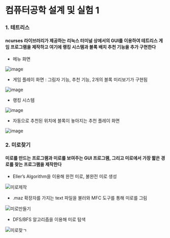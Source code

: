 # 컴퓨터공학 설계 및 실험 1

### 1. 테트리스
#### ncurses 라이브러리가 제공하는 리눅스 터미널 상에서의 GUI를 이용하여 테트리스 게임 프로그램을 제작하고 여기에 랭킹 시스템과 블록 배치 추천 기능을 추가 구현한다
- 메뉴 화면

![image](https://user-images.githubusercontent.com/60068586/115950173-b2a4b600-a514-11eb-833b-97e2cfbe1a10.png)

- 게임 플레이 화면 : 그림자 기능, 추천 기능, 2개의 블록 미리보기가 구현됨

![image](https://user-images.githubusercontent.com/60068586/115950191-d23bde80-a514-11eb-9d2e-fe1cb63ad46a.png)

- 랭킹 시스템

![image](https://user-images.githubusercontent.com/60068586/115950221-f39cca80-a514-11eb-9142-d51551d9b98b.png)

- 자동으로 추천된 위치에 블록이 놓아지는 추천 플레이 화면

![image](https://user-images.githubusercontent.com/60068586/115950235-0b744e80-a515-11eb-8eda-343ec1823201.png)


### 2. 미로찾기
#### 미로를 만드는 프로그램과 미로를 보여주는 GUI 프로그램, 그리고 미로에서 가장 짧은 경로를 찾는 프로그램을 제작한다
- Eller’s Algorithm을 이용해 완전 미로, 불완전 미로 생성

![미로제작](https://user-images.githubusercontent.com/60068586/115949951-52f9db00-a513-11eb-851c-978dc359e12f.jpg)

- .maz 확장자를 가지는 text 파일을 불러와 MFC 도구를 통해 미로를 그림

![미로만들기](https://user-images.githubusercontent.com/60068586/115949956-5beaac80-a513-11eb-9271-eacf4e35f6c6.jpg)

- DFS/BFS 알고리즘을 이용해 미로 탐색

![미로찾ㄱ](https://user-images.githubusercontent.com/60068586/115949965-66a54180-a513-11eb-9dfa-c38784181650.jpg)
